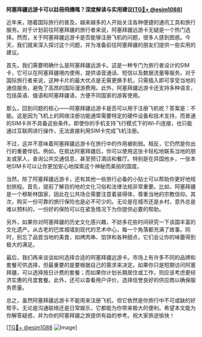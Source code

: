 **阿塞拜疆远游卡可以註冊飛機嗎？深度解读与实用建议[[TG💪+ @esim1088](https://t.me/s/esim1088)]**

近年来，随着国际旅行的普及，越来越多的人开始关注各种便捷的通讯工具和旅行服务。对于计划前往阿塞拜疆的旅行者来说，阿塞拜疆远游卡无疑是一个热门选择。然而，关于阿塞拜疆远游卡是否能够注册飞机的问题，很多人感到困惑。今天，我们就来深入探讨这个问题，并为准备前往阿塞拜疆的朋友们提供一些实用的建议。

首先，我们需要明确什么是阿塞拜疆远游卡。这是一种专门为旅行者设计的SIM卡，它可以在阿塞拜疆境内使用，提供语音通话、短信以及数据流量等服务。对于国际旅行者来说，这种卡片的最大优点是无需更换手机，只需插入即可享受当地的通信服务，避免了高昂的国际漫游费用。此外，阿塞拜疆远游卡还支持多种语言，包括英语、俄语和阿塞拜疆语，方便不同国家的游客使用。

那么，回到问题的核心——阿塞拜疆远游卡是否可以用于注册飞机呢？答案是：不能。这是因为飞机上的网络注册功能通常需要特定的硬件设备和技术支持，而普通的SIM卡并不具备这些条件。即使你的手机支持飞行模式下的Wi-Fi连接，也只能通过互联网进行操作，无法直接利用SIM卡完成飞机注册。

不过，这并不意味着阿塞拜疆远游卡在旅行中的作用被削弱。相反，它仍然是你出行的重要伴侣。例如，在抵达阿塞拜疆后，你可以使用这张卡轻松地联系当地的朋友或家人，查询公共交通信息，甚至预订酒店和餐厅。特别是在异国他乡，一张本地SIM卡可以让你更加安心地探索这个神秘而美丽的国度。

当然，除了阿塞拜疆远游卡，还有其他一些旅行必备的小贴士可以帮助你更好地规划旅程。首先，提前了解目的地的文化习俗和法律法规非常重要。比如，阿塞拜疆是一个穆斯林国家，因此在公共场合需要注意着装得体，尊重当地的宗教信仰。其次，购买一份可靠的旅行保险也是必不可少的。无论是在城市还是乡村，意外总是难以预料的，一份好的保险可以在紧急情况下为你提供必要的帮助。

另外，如果你对阿塞拜疆的历史文化感兴趣，不妨多花些时间研究一下该国丰富的文化遗产。从古老的巴库城墙到现代的艺术中心，每一个角落都充满了故事。同时，别忘了品尝当地的美食，如烤肉串、馅饼和各种甜点，它们会让你的味蕾得到极大的满足。

最后，我们再来谈谈如何选择合适的阿塞拜疆远游卡。市场上有许多不同的品牌和套餐可供选择，但最重要的是要根据自己的需求来决定。如果你只是短期访问阿塞拜疆，可以选择按日计费的套餐；而如果你计划长期居住或工作，则应该考虑更经济实惠的月度套餐。此外，还可以查看用户评价，选择信誉良好的供应商以确保服务质量。

总之，虽然阿塞拜疆远游卡不能用来注册飞机，但它依然是你旅行中不可或缺的好帮手。无论是沟通联络还是日常娱乐，它都能为你带来极大的便利。希望本文能为你解答疑惑，并为你的阿塞拜疆之旅提供有益的参考。祝大家旅途愉快！

[[TG💪+ @esim1088](https://t.me/s/esim1088) ![Image](https://i.postimg.cc/4NQfJmqS/Snipaste-2025-05-13-00-14-12.png)]